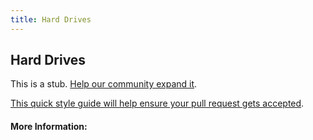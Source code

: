 ```yaml
---
title: Hard Drives
---
```


## Hard Drives

This is a stub. [Help our community expand it](https://github.com/freeCodeCamp/guide-articles/tree/master/articles/Computer-Hardware/Hard-Drives/index.md).

[This quick style guide will help ensure your pull request gets accepted](https://github.com/freeCodeCamp/guide-articles/blob/master/README.md).

<!-- The article goes here, in GitHub-flavored Markdown. Feel free to add YouTube videos, images, and CodePen/JSBin embeds  -->

#### More Information:
<!-- Please add any articles you think might be helpful to read before writing the article -->


